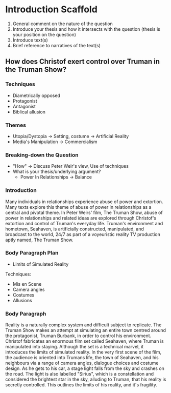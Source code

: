 # Introduction Scaffold
1. General comment on the nature of the question
2. Introduce your thesis and how it intersects with the question (thesis is your position on the question)
3. Introduce text(s)
4. Brief reference to narratives of the text(s)
## How does Christof exert control over Truman in the Truman Show?
### Techniques
- Diametrically opposed
- Protagonist
- Antagonist
- Biblical allusion
### Themes
- Utopia/Dystopia -> Setting, costume -> Artificial Reality
- Media's Manipulation -> Commercialism
### Breaking-down the Question
- "How" -> Discuss Peter Weir's view, Use of techniques
- What is your thesis/underlying argument?
    - Power In Relationships -> Balance
### Introduction
Many individuals in relationships experience abuse of power and extortion. Many texts explore this theme of abuse of power in relationships as a central and pivotal theme. In Peter Weirs' film, The Truman Show, abuse of power in relationships and related ideas are explored through Christof's extortion and control of Truman's everyday life. Truman's environment and hometown, Seahaven, is artificially constructed, manipulated, and broadcast to the world, 24/7 as part of a voyeuristic reality TV production aptly named, The Truman Show.

### Body Paragraph Plan
- Limits of Simulated Reality

Techniques:
- Mis en Scene
- Camera angles
- Costumes
- Allusions
### Body Paragraph
Reality is a naturally complex system and difficult subject to replicate. The Truman Show makes an attempt at simulating an entire town centred around the protagonist, Truman Burbank, in order to control his environment. Christof fabricates an enormous film set called Seahaven, where Truman is manipulated into staying. Although the set is a technical marvel, it introduces the limits of simulated reality. 
In the very first scene of the film, the audience is oriented into Trumans life, the town of Seahaven, and his neighbours via a range of camera angles, dialogue choices and costume design. As he gets to his car, a stage light falls from the sky and crashes on the road. The light is also labelled "Sirius", which is a constellation and considered the brightest star in the sky, alluding to Truman, that his reality is secretly controlled. This outlines the limits of his reality, and it's fragility.
